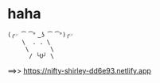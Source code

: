 # haha
```
(╭☞ ͡ ͡° ͜ ʖ ͡ ͡°)╭☞ 
    \  . . \
     \      \
      / ╰U╯ \
```
==>> https://nifty-shirley-dd6e93.netlify.app
